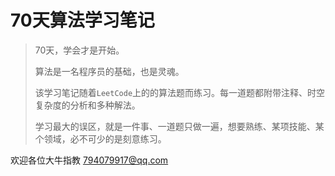 # 70天算法学习笔记

> 70天，学会才是开始。
>
> 算法是一名程序员的基础，也是灵魂。
>
> 该学习笔记随着`LeetCode`上的的算法题而练习。每一道题都附带注释、时空复杂度的分析和多种解法。
>
> 学习最大的误区，就是一件事、一道题只做一遍，想要熟练、某项技能、某个领域，必不可少的是刻意练习。

欢迎各位大牛指教 [794079917@qq.com]()